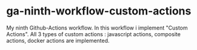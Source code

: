 # ga-ninth-workflow-custom-actions
My ninth Github-Actions workflow. In this workflow i implement "Custom Actions". All 3 types of custom actions : javascript actions, composite actions, docker actions are implemented.
